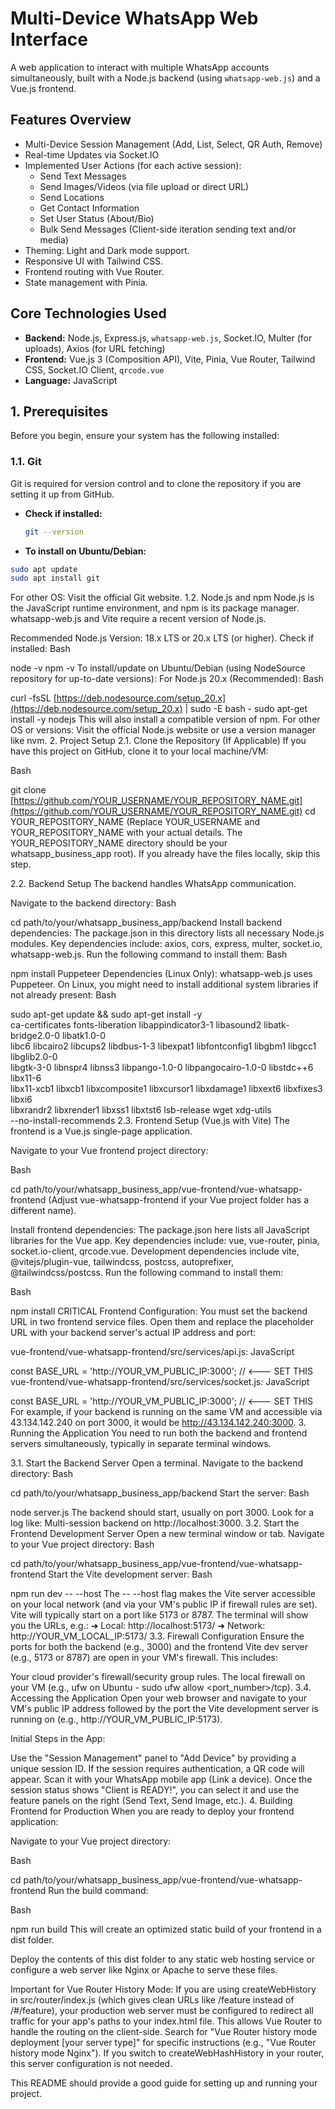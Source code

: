 # Multi-Device WhatsApp Web Interface

A web application to interact with multiple WhatsApp accounts simultaneously, built with a Node.js backend (using `whatsapp-web.js`) and a Vue.js frontend.

## Features Overview

* Multi-Device Session Management (Add, List, Select, QR Auth, Remove)
* Real-time Updates via Socket.IO
* Implemented User Actions (for each active session):
    * Send Text Messages
    * Send Images/Videos (via file upload or direct URL)
    * Send Locations
    * Get Contact Information
    * Set User Status (About/Bio)
    * Bulk Send Messages (Client-side iteration sending text and/or media)
* Theming: Light and Dark mode support.
* Responsive UI with Tailwind CSS.
* Frontend routing with Vue Router.
* State management with Pinia.

## Core Technologies Used

* **Backend:** Node.js, Express.js, `whatsapp-web.js`, Socket.IO, Multer (for uploads), Axios (for URL fetching)
* **Frontend:** Vue.js 3 (Composition API), Vite, Pinia, Vue Router, Tailwind CSS, Socket.IO Client, `qrcode.vue`
* **Language:** JavaScript

## 1. Prerequisites

Before you begin, ensure your system has the following installed:

### 1.1. Git
Git is required for version control and to clone the repository if you are setting it up from GitHub.
* **Check if installed:**
  ```bash
  git --version

* **To install on Ubuntu/Debian:**
```bash
sudo apt update
sudo apt install git
```
For other OS: Visit the official Git website.
1.2. Node.js and npm
Node.js is the JavaScript runtime environment, and npm is its package manager. whatsapp-web.js and Vite require a recent version of Node.js.

Recommended Node.js Version: 18.x LTS or 20.x LTS (or higher).
Check if installed:
Bash

node -v
npm -v
To install/update on Ubuntu/Debian (using NodeSource repository for up-to-date versions): For Node.js 20.x (Recommended):
Bash

curl -fsSL [https://deb.nodesource.com/setup_20.x](https://deb.nodesource.com/setup_20.x) | sudo -E bash -
sudo apt-get install -y nodejs
This will also install a compatible version of npm.
For other OS or versions: Visit the official Node.js website or use a version manager like nvm.
2. Project Setup
2.1. Clone the Repository (If Applicable)
If you have this project on GitHub, clone it to your local machine/VM:

Bash

git clone [https://github.com/YOUR_USERNAME/YOUR_REPOSITORY_NAME.git](https://github.com/YOUR_USERNAME/YOUR_REPOSITORY_NAME.git)
cd YOUR_REPOSITORY_NAME
(Replace YOUR_USERNAME and YOUR_REPOSITORY_NAME with your actual details. The YOUR_REPOSITORY_NAME directory should be your whatsapp_business_app root). If you already have the files locally, skip this step.

2.2. Backend Setup
The backend handles WhatsApp communication.

Navigate to the backend directory:
Bash

cd path/to/your/whatsapp_business_app/backend
Install backend dependencies: The package.json in this directory lists all necessary Node.js modules. Key dependencies include: axios, cors, express, multer, socket.io, whatsapp-web.js. Run the following command to install them:
Bash

npm install
Puppeteer Dependencies (Linux Only): whatsapp-web.js uses Puppeteer. On Linux, you might need to install additional system libraries if not already present:
Bash

sudo apt-get update && sudo apt-get install -y \
    ca-certificates fonts-liberation libappindicator3-1 libasound2 libatk-bridge2.0-0 libatk1.0-0 \
    libc6 libcairo2 libcups2 libdbus-1-3 libexpat1 libfontconfig1 libgbm1 libgcc1 libglib2.0-0 \
    libgtk-3-0 libnspr4 libnss3 libpango-1.0-0 libpangocairo-1.0-0 libstdc++6 libx11-6 \
    libx11-xcb1 libxcb1 libxcomposite1 libxcursor1 libxdamage1 libxext6 libxfixes3 libxi6 \
    libxrandr2 libxrender1 libxss1 libxtst6 lsb-release wget xdg-utils \
    --no-install-recommends
2.3. Frontend Setup (Vue.js with Vite)
The frontend is a Vue.js single-page application.

Navigate to your Vue frontend project directory:

Bash

cd path/to/your/whatsapp_business_app/vue-frontend/vue-whatsapp-frontend
(Adjust vue-whatsapp-frontend if your Vue project folder has a different name).

Install frontend dependencies:
The package.json here lists all JavaScript libraries for the Vue app. Key dependencies include: vue, vue-router, pinia, socket.io-client, qrcode.vue. Development dependencies include vite, @vitejs/plugin-vue, tailwindcss, postcss, autoprefixer, @tailwindcss/postcss.
Run the following command to install them:

Bash

npm install
CRITICAL Frontend Configuration:
You must set the backend URL in two frontend service files. Open them and replace the placeholder URL with your backend server's actual IP address and port:

vue-frontend/vue-whatsapp-frontend/src/services/api.js:
JavaScript

const BASE_URL = 'http://YOUR_VM_PUBLIC_IP:3000'; // <--- SET THIS
vue-frontend/vue-whatsapp-frontend/src/services/socket.js:
JavaScript

const BASE_URL = 'http://YOUR_VM_PUBLIC_IP:3000'; // <--- SET THIS
For example, if your backend is running on the same VM and accessible via 43.134.142.240 on port 3000, it would be http://43.134.142.240:3000.
3. Running the Application
You need to run both the backend and frontend servers simultaneously, typically in separate terminal windows.

3.1. Start the Backend Server
Open a terminal.
Navigate to the backend directory:
Bash

cd path/to/your/whatsapp_business_app/backend
Start the server:
Bash

node server.js
The backend should start, usually on port 3000. Look for a log like: Multi-session backend on http://localhost:3000.
3.2. Start the Frontend Development Server
Open a new terminal window or tab.
Navigate to your Vue project directory:
Bash

cd path/to/your/whatsapp_business_app/vue-frontend/vue-whatsapp-frontend
Start the Vite development server:
Bash

npm run dev -- --host
The -- --host flag makes the Vite server accessible on your local network (and via your VM's public IP if firewall rules are set). Vite will typically start on a port like 5173 or 8787. The terminal will show you the URLs, e.g.:
  ➜  Local:   http://localhost:5173/
  ➜  Network: http://YOUR_VM_LOCAL_IP:5173/
3.3. Firewall Configuration
Ensure the ports for both the backend (e.g., 3000) and the frontend Vite dev server (e.g., 5173 or 8787) are open in your VM's firewall. This includes:

Your cloud provider's firewall/security group rules.
The local firewall on your VM (e.g., ufw on Ubuntu - sudo ufw allow <port_number>/tcp).
3.4. Accessing the Application
Open your web browser and navigate to your VM's public IP address followed by the port the Vite development server is running on (e.g., http://YOUR_VM_PUBLIC_IP:5173).

Initial Steps in the App:

Use the "Session Management" panel to "Add Device" by providing a unique session ID.
If the session requires authentication, a QR code will appear. Scan it with your WhatsApp mobile app (Link a device).
Once the session status shows "Client is READY!", you can select it and use the feature panels on the right (Send Text, Send Image, etc.).
4. Building Frontend for Production
When you are ready to deploy your frontend application:

Navigate to your Vue project directory:

Bash

cd path/to/your/whatsapp_business_app/vue-frontend/vue-whatsapp-frontend
Run the build command:

Bash

npm run build
This will create an optimized static build of your frontend in a dist folder.

Deploy the contents of this dist folder to any static web hosting service or configure a web server like Nginx or Apache to serve these files.

Important for Vue Router History Mode:
If you are using createWebHistory in src/router/index.js (which gives clean URLs like /feature instead of /#/feature), your production web server must be configured to redirect all traffic for your app's paths to your index.html file. This allows Vue Router to handle the routing on the client-side. Search for "Vue Router history mode deployment [your server type]" for specific instructions (e.g., "Vue Router history mode Nginx"). If you switch to createWebHashHistory in your router, this server configuration is not needed.

This README should provide a good guide for setting up and running your project.
